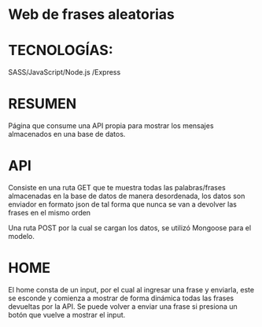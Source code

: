 # Web de frases aleatorias

# TECNOLOGÍAS:
SASS/JavaScript/Node.js /Express

# RESUMEN 

Página que consume una API propia para mostrar los mensajes almacenados en una base de datos.

# API

Consiste en una ruta GET que te muestra todas las palabras/frases almacenadas en la 
base de datos de manera desordenada, los datos son enviador en formato json
de tal forma que nunca se van a devolver las frases en el mismo orden

Una ruta POST por la cual se cargan los datos, se utilizó Mongoose para el modelo.

# HOME

El home consta de un input, por el cual al ingresar una frase y enviarla, 
este se esconde y comienza a mostrar de forma dinámica todas las frases devueltas por la API.
Se puede volver a enviar una frase si presiona un botón que vuelve a mostrar el input.

